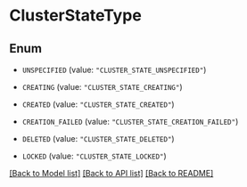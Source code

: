 # ClusterStateType

## Enum


* `UNSPECIFIED` (value: `"CLUSTER_STATE_UNSPECIFIED"`)

* `CREATING` (value: `"CLUSTER_STATE_CREATING"`)

* `CREATED` (value: `"CLUSTER_STATE_CREATED"`)

* `CREATION_FAILED` (value: `"CLUSTER_STATE_CREATION_FAILED"`)

* `DELETED` (value: `"CLUSTER_STATE_DELETED"`)

* `LOCKED` (value: `"CLUSTER_STATE_LOCKED"`)


[[Back to Model list]](../README.md#documentation-for-models) [[Back to API list]](../README.md#documentation-for-api-endpoints) [[Back to README]](../README.md)


